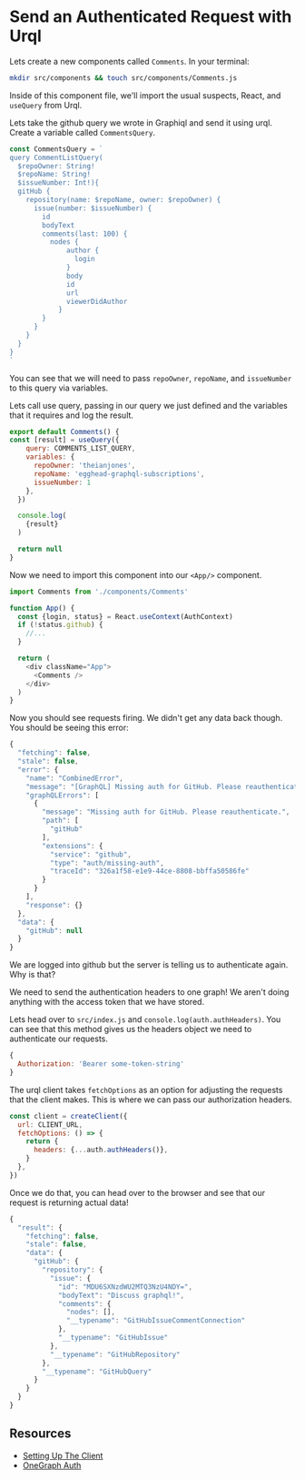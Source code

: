 # Send an Authenticated Request with Urql

Lets create a new components called `Comments`. In your terminal:

```bash
mkdir src/components && touch src/components/Comments.js
```

Inside of this component file, we'll import the usual suspects, React, and `useQuery` from Urql.

Lets take the github query we wrote in Graphiql and send it using urql. Create a variable called `CommentsQuery`.

```js
const CommentsQuery = `
query CommentListQuery(
  $repoOwner: String!
  $repoName: String!
  $issueNumber: Int!){
  gitHub {
    repository(name: $repoName, owner: $repoOwner) {
      issue(number: $issueNumber) {
        id
        bodyText
        comments(last: 100) {
          nodes {
              author {
                login
              }
              body
              id
              url
              viewerDidAuthor
            }
        }
      }
    }
  }
}
`
```

You can see that we will need to pass `repoOwner`, `repoName`, and `issueNumber` to this query via variables.

Lets call use query, passing in our query we just defined and the variables that it requires and log the result.

```js
export default Comments() {
const [result] = useQuery({
    query: COMMENTS_LIST_QUERY,
    variables: {
      repoOwner: 'theianjones',
      repoName: 'egghead-graphql-subscriptions',
      issueNumber: 1
    },
  })

  console.log(
    {result}
  )

  return null
}
```

Now we need to import this component into our `<App/>` component.

```js
import Comments from './components/Comments'

function App() {
  const {login, status} = React.useContext(AuthContext)
  if (!status.github) {
    //...
  }

  return (
    <div className="App">
      <Comments />
    </div>
  )
}
```

Now you should see requests firing. We didn't get any data back though. You should be seeing this error:

```js
{
  "fetching": false,
  "stale": false,
  "error": {
    "name": "CombinedError",
    "message": "[GraphQL] Missing auth for GitHub. Please reauthenticate.",
    "graphQLErrors": [
      {
        "message": "Missing auth for GitHub. Please reauthenticate.",
        "path": [
          "gitHub"
        ],
        "extensions": {
          "service": "github",
          "type": "auth/missing-auth",
          "traceId": "326a1f58-e1e9-44ce-8808-bbffa50586fe"
        }
      }
    ],
    "response": {}
  },
  "data": {
    "gitHub": null
  }
}
```

We are logged into github but the server is telling us to authenticate again. Why is that?

We need to send the authentication headers to one graph! We aren't doing anything with the access token that we have stored.

Lets head over to `src/index.js` and `console.log(auth.authHeaders)`. You can see that this method gives us the headers object we need to authenticate our requests.

```js
{
  Authorization: 'Bearer some-token-string'
}
```

The urql client takes `fetchOptions` as an option for adjusting the requests that the client makes. This is where we can pass our authorization headers.

```js
const client = createClient({
  url: CLIENT_URL,
  fetchOptions: () => {
    return {
      headers: {...auth.authHeaders()},
    }
  },
})
```

Once we do that, you can head over to the browser and see that our request is returning actual data!

```js
{
  "result": {
    "fetching": false,
    "stale": false,
    "data": {
      "gitHub": {
        "repository": {
          "issue": {
            "id": "MDU6SXNzdWU2MTQ3NzU4NDY=",
            "bodyText": "Discuss graphql!",
            "comments": {
              "nodes": [],
              "__typename": "GitHubIssueCommentConnection"
            },
            "__typename": "GitHubIssue"
          },
          "__typename": "GitHubRepository"
        },
        "__typename": "GitHubQuery"
      }
    }
  }
}
```

## Resources

- [Setting Up The Client](https://formidable.com/open-source/urql/docs/basics/getting-started/#setting-up-the-client)
- [OneGraph Auth](https://www.onegraph.com/docs/logging_users_in_and_out.html#use-onegraphauth-with-apollo)

